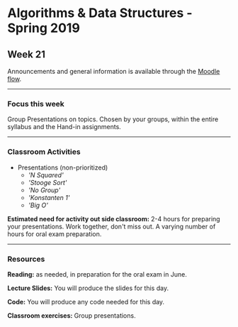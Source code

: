 # Algorithms & Data Structures - Spring 2019

## Week 21

Announcements and general information is available through the [Moodle flow](https://cphbusiness.mrooms.net/course/view.php?id=3150). 

-----------------

### Focus this week
Group Presentations on topics. Chosen by your groups, within the entire syllabus and the Hand-in assignments.

-----------------

### Classroom Activities 

- Presentations (non-prioritized)
   - _'N Squared'_
   - _'Stooge Sort'_
   - _'No Group'_
   - _'Konstanten 1'_
   - _'Big O'_

**Estimated need for activity out side classroom:** 2-4 hours for preparing your presentations. Work together, don't miss out. A varying number of hours for oral exam preparation.

-----------------
### Resources

**Reading:** as needed, in preparation for the oral exam in June.

**Lecture Slides:** You will produce the slides for this day.

**Code:** You will produce any code needed for this day.

**Classroom exercises:** Group presentations.
